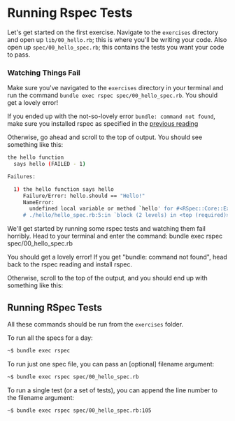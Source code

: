 # Running Rspec Tests

Let's get started on the first exercise. Navigate to the `exercises`
directory and open up `lib/00_hello.rb`; this is where you'll be
writing your code. Also open up `spec/00_hello_spec.rb`; this contains
the tests you want your code to pass.

### Watching Things Fail

Make sure you've navigated to the `exercises` directory in your terminal
and run the command `bundle exec rspec spec/00_hello_spec.rb`. You should
get a lovely error!

If you ended up with the not-so-lovely error `bundle: command not found`,
make sure you installed rspec as specified in the [previous reading][rspec]

Otherwise, go ahead and scroll to the top of output. You should see something
like this:

  ``` bash
  the hello function
    says hello (FAILED - 1)

  Failures:

    1) the hello function says hello
       Failure/Error: hello.should == "Hello!"
       NameError:
         undefined local variable or method `hello' for #<RSpec::Core::ExampleGroup::Nested_1:0x000001009b8808>
       # ./hello/hello_spec.rb:5:in `block (2 levels) in <top (required)>'

  ```

[rspec]: ./installing_rspec


We'll get started by running some rspec tests
and watching them fail horribly.
Head to your terminal and enter the command:
        bundle exec rspec spec/00_hello_spec.rb

You should get a lovely error!
If you get "bundle: command not found",
head back to the rspec reading and install rspec.

Otherwise, scroll to the top of the output,
and you should end up with something like this:


## Running RSpec Tests

All these commands should be run from the `exercises` folder.

To run all the specs for a day:

```sh
~$ bundle exec rspec
```

To run just one spec file, you can pass an [optional] filename argument:

```sh
~$ bundle exec rspec spec/00_hello_spec.rb
```

To run a single test (or a set of tests), you can append the line number
to the filename argument:

```sh
~$ bundle exec rspec spec/00_hello_spec.rb:105
```
